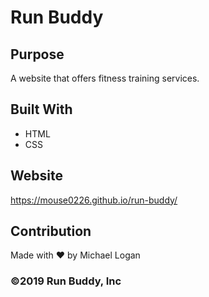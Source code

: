 # Run Buddy

## Purpose
A website that offers fitness training services.

## Built With
* HTML
* CSS

## Website
https://mouse0226.github.io/run-buddy/

## Contribution
Made with ❤️ by Michael Logan

### ©️2019 Run Buddy, Inc

